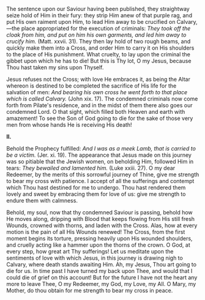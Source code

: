 
The sentence upon our Saviour having been published, they straightway seize hold of Him in their fury: they strip Him anew of that purple rag, and put His own raiment upon Him, to lead Him away to be crucified on Calvary, —the place appropriated for the execution of criminals: *They took off the cloak from him, and put on him his own garments, and led him away to crucify him.* (Matt. xxvii. 31). They then lay hold of two rough beams, and quickly make them into a Cross, and order Him to carry it on His shoulders to the place of His punishment. What cruelty, to lay upon the criminal the gibbet upon which he has to die! But this is Thy lot, O my Jesus, because Thou hast taken my sins upon Thyself.

Jesus refuses not the Cross; with love He embraces it, as being the Altar whereon is destined to be completed the sacrifice of His life for the salvation of men: *And bearing his own cross he went forth to that place which is called Calvary.* (John xix. 17). The condemned criminals now come forth from Pilate\'s residence, and in the midst of them there also goes our condemned Lord. O that sight, which filled both Heaven and earth with amazement! To see the Son of God going to die for the sake of those very men from whose hands He is receiving His death!

**II\.**

Behold the Prophecy fulfilled: *And I was as a meek Lamb, that is carried to be a victim.* (Jer. xi. 19). The appearance that Jesus made on this journey was so pitiable that the Jewish women, on beholding Him, followed Him in tears: *They bewailed and lamented him.* (Luke xxiii. 27). O my dear Redeemer, by the merits of this sorrowful journey of Thine, give me strength to bear my cross with patience. I accept of all the sufferings and contempt which Thou hast destined for me to undergo. Thou hast rendered them lovely and sweet by embracing them for love of us: give me strength to endure them with calmness.

Behold, my soul, now that thy condemned Saviour is passing, behold how He moves along, dripping with Blood that keeps flowing from His still fresh Wounds, crowned with thorns, and laden with the Cross. Alas, how at every motion is the pain of all His Wounds renewed! The Cross, from the first moment begins its torture, pressing heavily upon His wounded shoulders, and cruelly acting like a hammer upon the thorns of the crown. O God, at every step, how great art Thy sufferings! Let us meditate upon the sentiments of love with which Jesus, in this journey is drawing nigh to Calvary, where death stands awaiting Him. Ah, my Jesus, Thou art going to die for us. In time past I have turned my back upon Thee, and would that I could die of grief on this account! But for the future I have not the heart any more to leave Thee, O my Redeemer, my God, my Love, my All. O Mary, my Mother, do thou obtain for me strength to bear my cross in peace.


